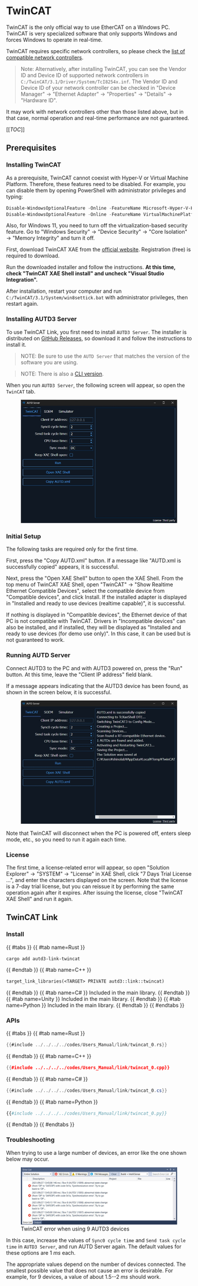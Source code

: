 # TwinCAT

TwinCAT is the only official way to use EtherCAT on a Windows PC.
TwinCAT is very specialized software that only supports Windows and forces Windows to operate in real-time.

TwinCAT requires specific network controllers, so please check the [list of compatible network controllers](https://infosys.beckhoff.com/english.php?content=../content/1033/tc3_overview/9309844363.html&id=).

> Note: Alternatively, after installing TwinCAT, you can see the Vendor ID and Device ID of supported network controllers in `C:/TwinCAT/3.1/Driver/System/TcI8254x.inf`. The Vendor ID and Device ID of your network controller can be checked in "Device Manager" → "Ethernet Adapter" → "Properties" → "Details" → "Hardware ID".

It may work with network controllers other than those listed above, but in that case, normal operation and real-time performance are not guaranteed.

[[_TOC_]]

## Prerequisites

### Installing TwinCAT

As a prerequisite, TwinCAT cannot coexist with Hyper-V or Virtual Machine Platform.
Therefore, these features need to be disabled.
For example, you can disable them by opening PowerShell with administrator privileges and typing:

```PowerShell
Disable-WindowsOptionalFeature -Online -FeatureName Microsoft-Hyper-V-Hypervisor
Disable-WindowsOptionalFeature -Online -FeatureName VirtualMachinePlatform
```

Also, for Windows 11, you need to turn off the virtualization-based security feature.
Go to "Windows Security" → "Device Security" → "Core Isolation" → "Memory Integrity" and turn it off.

First, download TwinCAT XAE from the [official website](https://www.beckhoff.com/en-en/).
Registration (free) is required to download.

Run the downloaded installer and follow the instructions.
**At this time, check "TwinCAT XAE Shell install" and uncheck "Visual Studio Integration".**

After installation, restart your computer and run `C:/TwinCAT/3.1/System/win8settick.bat` with administrator privileges, then restart again.

### Installing AUTD3 Server

To use TwinCAT Link, you first need to install `AUTD3 Server`.
The installer is distributed on [GitHub Releases](https://github.com/shinolab/autd3-server/releases), so download it and follow the instructions to install it.

> NOTE: Be sure to use the `AUTD Server` that matches the version of the software you are using.

> NOTE: There is also a [CLI version](https://github.com/shinolab/TwinCATAUTDServer/releases).

When you run `AUTD3 Server`, the following screen will appear, so open the `TwinCAT` tab.

<figure>
  <img src="../../../fig/Users_Manual/autdserver_twincat.jpg"/>
</figure>

### Initial Setup

The following tasks are required only for the first time.

First, press the "Copy AUTD.xml" button.
If a message like "AUTD.xml is successfully copied" appears, it is successful.

Next, press the "Open XAE Shell" button to open the XAE Shell.
From the top menu of TwinCAT XAE Shell, open "TwinCAT" → "Show Realtime Ethernet Compatible Devices", select the compatible device from "Compatible devices", and click Install.
If the installed adapter is displayed in "Installed and ready to use devices (realtime capable)", it is successful.

If nothing is displayed in "Compatible devices", the Ethernet device of that PC is not compatible with TwinCAT.
Drivers in "Incompatible devices" can also be installed, and if installed, they will be displayed as "Installed and ready to use devices (for demo use only)".
In this case, it can be used but is not guaranteed to work.

### Running AUTD Server

Connect AUTD3 to the PC and with AUTD3 powered on, press the "Run" button.
At this time, leave the "Client IP address" field blank.

If a message appears indicating that the AUTD3 device has been found, as shown in the screen below, it is successful.

<figure>
  <img src="../../../fig/Users_Manual/autdserver_twincat_run.jpg"/>
</figure>

Note that TwinCAT will disconnect when the PC is powered off, enters sleep mode, etc., so you need to run it again each time.

### License

The first time, a license-related error will appear, so open "Solution Explorer" → "SYSTEM" → "License" in XAE Shell, click "7 Days Trial License ...", and enter the characters displayed on the screen.
Note that the license is a 7-day trial license, but you can reissue it by performing the same operation again after it expires.
After issuing the license, close "TwinCAT XAE Shell" and run it again.

## TwinCAT Link

### Install

{{ #tabs }}
{{ #tab name=Rust }}
```shell
cargo add autd3-link-twincat
```
{{ #endtab }}
{{ #tab name=C++ }}
```cpp,name=CMakeLists.txt
target_link_libraries(<TARGET> PRIVATE autd3::link::twincat)
```
{{ #endtab }}
{{ #tab name=C# }}
Included in the main library.
{{ #endtab }}
{{ #tab name=Unity }}
Included in the main library.
{{ #endtab }}
{{ #tab name=Python }}
Included in the main library.
{{ #endtab }}
{{ #endtabs }}

### APIs

{{ #tabs }}
{{ #tab name=Rust }}
```rust
{{#include ../../../../codes/Users_Manual/link/twincat_0.rs}}
```
{{ #endtab }}
{{ #tab name=C++ }}
```cpp
{{#include ../../../../codes/Users_Manual/link/twincat_0.cpp}}
```
{{ #endtab }}
{{ #tab name=C# }}
```cs
{{#include ../../../../codes/Users_Manual/link/twincat_0.cs}}
```
{{ #endtab }}
{{ #tab name=Python }}
```python
{{#include ../../../../codes/Users_Manual/link/twincat_0.py}}
```
{{ #endtab }}
{{ #endtabs }}

### Troubleshooting

When trying to use a large number of devices, an error like the one shown below may occur.

<figure>
  <img src="../../../fig/Users_Manual/tcerror.jpg"/>
  <figcaption>TwinCAT error when using 9 AUTD3 devices</figcaption>
</figure>

In this case, increase the values of `Sync0 cycle time` and `Send task cycle time` in `AUTD3 Server`, and run AUTD Server again.
The default values for these options are $\SI{1}{ms}$ each.

The appropriate values depend on the number of devices connected.
The smallest possible value that does not cause an error is desirable.
For example, for 9 devices, a value of about $1.5$--$\SI{2}{ms}$ should work.
